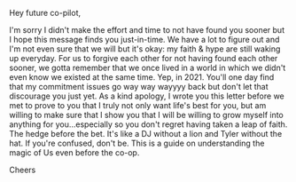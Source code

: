 Hey future co-pilot,

I'm sorry I didn't make the effort and time to not have found you sooner but I hope this message finds you just-in-time. We have a lot to figure out and I'm not even sure that we will but it's okay: my faith & hype are still waking up everyday. For us to forgive each other for not having found each other sooner, we gotta remember that we once lived in a world in which we didn't even know we existed at the same time. Yep, in 2021. You'll one day find that my commitment issues go way way wayyyy back but don't let that discourage you just yet. As a kind apology, I wrote you this letter before we met to prove to you that I truly not only want life's best for you, but am willing to make sure that I show you that I will be willing to grow myself into anything for you...especially so you don't regret having taken a leap of faith. The hedge before the bet. It's like a DJ without a lion and Tyler without the hat. If you're confused, don't be. This is a guide on understanding the magic of Us even before the co-op.

Cheers
